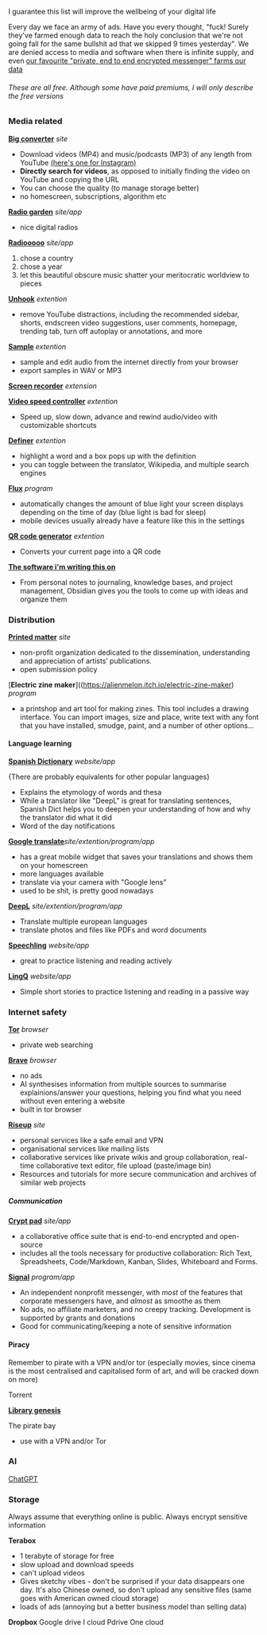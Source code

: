 I guarantee this list will improve the wellbeing of your digital life

Every day we face an army of ads. Have you every thought, "fuck! Surely they've farmed enough data to reach the holy conclusion that we're not going fall for the same bullshit ad that we skipped 9 times yesterday". We are denied access to media and software when there is infinite supply, and even [our favourite "private, end to end encrypted messenger" farms our data](https://vpnoverview.com/privacy/social-media/what-does-whatsapp-know-about-me/)
###### These are all free. Although some have paid premiums, I will only describe the free versions

### Media related

[**Big converter**](https://bigconv.com/v254/) *site*

- Download videos (MP4) and music/podcasts (MP3) of any length from YouTube [(here's one for Instagram)](https://www.save-free.com/video-downloader/)
- **Directly search for videos**, as opposed to initially finding the video on YouTube and copying the URL
- You can choose the quality (to manage storage better)
- no homescreen, subscriptions, algorithm etc

[**Radio garden**]([radio.garden](https://radio.garden/)) *site/app*

- nice digital radios

[**Radiooooo**](https://radiooooo.com/) *site/app*

1. chose a country
2. chose a year
3. let this beautiful obscure music shatter your meritocratic worldview to pieces

[**Unhook**](https://chromewebstore.google.com/detail/unhook-remove-youtube-rec/khncfooichmfjbepaaaebmommgaepoid) *extention*

- remove YouTube distractions, including the recommended sidebar, shorts, endscreen video suggestions, user comments, homepage, trending tab, turn off autoplay or annotations, and more

[**Sample**](https://chromewebstore.google.com/detail/sample/kpkcennohgffjdgaelocingbmkjnpjgc) *extention*

- sample and edit audio from the internet directly from your browser
- export samples in WAV or MP3

[**Screen recorder**](https://chromewebstore.google.com/detail/awesome-screen-recorder-s/nlipoenfbbikpbjkfpfillcgkoblgpmj?hl=en) *extension* 

[**Video speed controller**](https://chromewebstore.google.com/detail/video-speed-controller/nffaoalbilbmmfgbnbgppjihopabppdk) *extention* 

- Speed up, slow down, advance and rewind audio/video with customizable shortcuts

[**Definer**](https://chromewebstore.google.com/detail/definer-popup-dictionary/noagjioaihamoljcbelhdlldnmlgnkon?hl=en) *extention* 

- highlight a word and a box pops up with the definition 
- you can toggle between the translator, Wikipedia, and multiple search engines

[**Flux**](https://justgetflux.com/) *program* 

- automatically changes the amount of blue light your screen displays depending on the time of day (blue light is bad for sleep)
- mobile devices usually already have a feature like this in the settings 

[**QR code generator**](https://chromewebstore.google.com/detail/qr-code-generator/afpbjjgbdimpioenaedcjgkaigggcdpp) *extention* 

- Converts your current page into a QR code

[**The software i'm writing this on**](https://obsidian.md/)

- From personal notes to journaling, knowledge bases, and project management, Obsidian gives you the tools to come up with ideas and organize them

### Distribution

[**Printed matter**](https://www.printedmatter.org/) *site*

- non-profit organization dedicated to the dissemination, understanding and appreciation of artists’ publications. 
- open submission policy


[**Electric zine maker**]((https://alienmelon.itch.io/electric-zine-maker) *program*

- a printshop and art tool for making zines. This tool includes a drawing interface. You can import images, size and place, write text with any font that you have installed, smudge, paint, and a number of other options...

#### Language learning 

[**Spanish Dictionary**](https://www.spanishdict.com/) *website/app*

{There are probably equivalents for other popular languages}

- Explains the etymology of words and thesa
- While a translator like "DeepL" is great for translating sentences, Spanish Dict helps you to deepen your understanding of how and why the translator did what it did
- Word of the day notifications 

[**Google translate**](https://translate.google.com/?hl=es-419&sl=es&tl=qu&op=translate)*site/extention/program/app* 

- has a great mobile widget that saves your translations and shows them on your homescreen 
- more languages available 
- translate via your camera with "Google lens"
- used to be shit, is pretty good nowadays 

[**DeepL**](https://www.deepl.com/translator) *site/extention/program/app* 

- Translate multiple european languages
- translate photos and files like PDFs and word documents 

[**Speechling**](https://speechling.com/app) *website/app* 

- great to practice listening and reading actively

[**LingQ**](https://www.lingq.com/en/) *website/app* 

- Simple short stories to practice listening and reading in a passive way

### Internet safety 

[**Tor**](https://www.torproject.org/) *browser*

- private web searching 

[**Brave**](https://brave.com/) *browser*

- no ads
- AI synthesises information from multiple sources to summarise explainions/answer your questions, helping you find what you need without even entering a website
- built in tor browser

[**Riseup**](https://riseup.net/) *site*

- personal services like a safe email and VPN
- organisational services like mailing lists
- collaborative services like private wikis and group collaboration, real-time collaborative text editor, file upload (paste/image bin)
- Resources and tutorials for more secure communication and archives of similar web projects

##### Communication

[**Crypt pad**](https://cryptpad.org/) *site/app*

- a collaborative office suite that is end-to-end encrypted and open-source
- includes all the tools necessary for productive collaboration: Rich Text, Spreadsheets, Code/Markdown, Kanban, Slides, Whiteboard and Forms.

[**Signal**](https://signal.org/) *program/app*

- An independent nonprofit messenger, with *most* of the features that corporate messengers have, and *almost* as smoothe as them
- No ads, no affiliate marketers, and no creepy tracking. Development is supported by grants and donations
- Good for communicating/keeping a note of sensitive information


#### Piracy

Remember to pirate with a VPN and/or tor (especially movies, since cinema is the most centralised and capitalised form of art, and will be cracked down on more)

Torrent 

[**Library genesis**](https://libgen.onl/)

The pirate bay

- use with a VPN and/or Tor 

### AI

[ChatGPT](https://chatgpt.com/auth/login)
### Storage 

Always assume that everything online is public. Always encrypt sensitive information 



**Terabox** 

- 1 terabyte of storage for free 
- slow upload and download speeds
- can't upload videos 
- Gives sketchy vibes - don't be surprised if your data disappears one day. It's also Chinese owned, so don't upload any sensitive files (same goes with American owned cloud storage)
- loads of ads (annoying but a better business model than selling data)

**Dropbox** 
Google drive
I cloud
Pdrive
One cloud 






